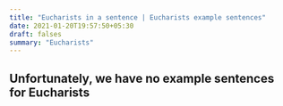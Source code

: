 ```yaml
---
title: "Eucharists in a sentence | Eucharists example sentences"
date: 2021-01-20T19:57:50+05:30
draft: falses
summary: "Eucharists"
---
```

## Unfortunately, we have no example sentences for Eucharists                 

